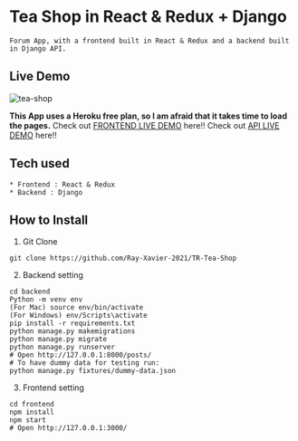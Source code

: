 # Tea Shop in React & Redux + Django
```
Forum App, with a frontend built in React & Redux and a backend built in Django API.
```
## Live Demo
![tea-shop](https://user-images.githubusercontent.com/78431899/186002093-2a677bba-b07b-4e54-a859-b7b5e6ca68db.png)

**This App uses a Heroku free plan, so I am afraid that it takes time to load the pages.**
Check out [FRONTEND LIVE DEMO](https://sd-tea-shop-frontend.herokuapp.com/) here!!
Check out [API LIVE DEMO](https://backend-horatio.herokuapp.com/) here!!
## Tech used
```
* Frontend : React & Redux
* Backend : Django
```
## How to Install
1. Git Clone
```
git clone https://github.com/Ray-Xavier-2021/TR-Tea-Shop
```
2. Backend setting
```
cd backend
Python -m venv env
(For Mac) source env/bin/activate
(For Windows) env/Scripts\activate
pip install -r requirements.txt
python manage.py makemigrations
python manage.py migrate
python manage.py runserver
# Open http://127.0.0.1:8000/posts/
# To have dummy data for testing run:
python manage.py fixtures/dummy-data.json
```
3. Frontend setting
```
cd frontend
npm install
npm start
# Open http://127.0.0.1:3000/
```
